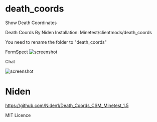# death_coords
Show Death Coordinates

Death Coords By Niden
Installation:
Minetest/clientmods/death_coords

You need to rename the folder to "death_coords"

FormSpect
![screenshot](https://github.com/Niden1/Death_Coords_CSM_Minetest_1.5/blob/main/screenshot.png)

Chat

![screenshot](https://github.com/Niden1/Death_Coords_CSM_Minetest_1.5/blob/main/screenshot2.png)


# Niden

https://github.com/Niden1/Death_Coords_CSM_Minetest_1.5

MIT Licence
